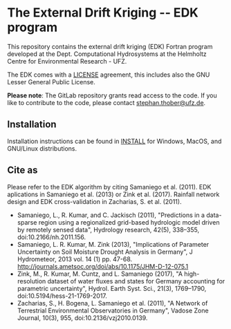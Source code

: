 # The External Drift Kriging -- EDK program

This repository contains the external drift kriging (EDK) Fortran program developed at the Dept. Computational Hydrosystems at the Helmholtz Centre for Environmental Research - UFZ.

The EDK comes with a [LICENSE][1] agreement, this includes also the GNU Lesser General Public License.

**Please note**: The GitLab repository grants read access to the code.
If you like to contribute to the code, please contact stephan.thober@ufz.de.

## Installation

Installation instructions can be found in [INSTALL][2] for Windows, MacOS, and GNU/Linux distributions.

## Cite as

Please refer to the EDK algorithm by citing Samaniego et al. (2011). EDK aplications in Samaniego et al. (2013) or Zink et al. (2017).
Rainfall network design and EDK cross-validation in Zacharias, S. et al. (2011).

- Samaniego, L., R. Kumar, and C. Jackisch (2011), "Predictions in a data-sparse region using a regionalized grid-based hydrologic model driven by remotely sensed data", Hydrology research, 42(5), 338–355, doi:10.2166/nh.2011.156.
- Samaniego, L. R. Kumar, M. Zink (2013), "Implications of Parameter Uncertainty on Soil Moisture Drought Analysis in Germany", J Hydrometeor, 2013 vol. 14 (1) pp. 47-68. http://journals.ametsoc.org/doi/abs/10.1175/JHM-D-12-075.1
- Zink, M., R. Kumar, M. Cuntz, and L. Samaniego (2017), "A high-resolution dataset of water fluxes and states for Germany accounting for parametric uncertainty", Hydrol. Earth Syst. Sci., 21(3), 1769–1790, doi:10.5194/hess-21-1769-2017.
- Zacharias, S., H. Bogena, L. Samaniego et al. (2011), "A Network of Terrestrial Environmental Observatories in Germany", Vadose Zone Journal, 10(3), 955, doi:10.2136/vzj2010.0139.

[1]: LICENSE
[2]: INSTALL.md
